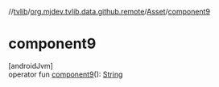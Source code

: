 //[tvlib](../../../index.md)/[org.mjdev.tvlib.data.github.remote](../index.md)/[Asset](index.md)/[component9](component9.md)

# component9

[androidJvm]\
operator fun [component9](component9.md)(): [String](https://kotlinlang.org/api/latest/jvm/stdlib/kotlin/-string/index.html)
